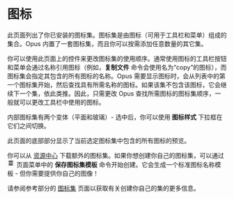 # 图标

此页面列出了你已安装的图标集。图标集是由图标（可用于工具栏和菜单）组成的集合。Opus 内置了一套图标集，而且你可以按需添加任意数量的其它集。

你可以使用此页面上的控件来更改图标集的使用顺序。通常使用图标的工具栏按钮和菜单会通过名称引用图标（例如，**复制文件** 命令会使用名为“copy”的图标），而图标集会指定其包含的所有图标的名称。Opus 需要显示图标时，会从列表中的第一个图标集开始，然后查找具有所需名称的图标。如果该集不包含该图标，它会继续下一个集，依此类推。因此，只需更改 Opus 查找所需图标的图标集顺序，一般就可以更改工具栏中使用的图标。

内部图标集有两个变体（平面和玻璃）- 选中后，你可以使用 **图标样式** 下拉框在它们之间切换。

此页面的底部部分显示了当前选定图标集中包含的所有图标的预览。

你可以从 [资源中心](https://resource.dopus.com/c/downloads/icons) 下载额外的图标集。如果你想创建你自己的图标集，可以通过 ![](/Manual/images/media/13/prefs_menu.png) 页面菜单中的 **保存图标集模板** 命令开始创建。它会生成一个标准图标名称模板 - 但你需要提供你自己的图像！

请参阅参考部分的 [图标集](/Manual/reference/icon_sets/README.zh.md) 页面以获取有关创建你自己的集的更多信息。